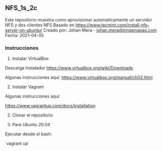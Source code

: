 ## NFS_1s_2c


Este repositorio muestra como aprovisionar automaticamente un servidor NFS y dos clientes NFS
Basado en https://www.tecmint.com/install-nfs-server-on-ubuntu/
Creado por: Johan Mera - johan.mera@inngeniasas.com
Fecha: 2021-04-05

### Instrucciones

1. Instalar VirtualBox

Descarga instalador
https://www.virtualbox.org/wiki/Downloads

Algunas instrucciones aquí:
https://www.virtualbox.org/manual/ch02.html

2. Instalar Vagrant 

Algunas instrucciones aquí:

https://www.vagrantup.com/docs/installation

2. Clonar el repositorio

3. Para Ubuntu 20.04

Ejecutar desde el bash:

´vagrant up´
